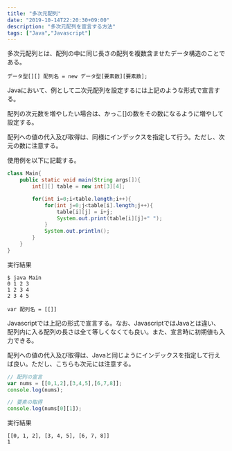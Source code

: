 ```yaml
---
title: "多次元配列"
date: "2019-10-14T22:20:30+09:00"
description: "多次元配列を宣言する方法"
tags: ["Java","Javascript"]
---
```


多次元配列とは、配列の中に同じ長さの配列を複数含ませたデータ構造のことである。

<div class="note_content_by_programming_language" id="note_content_Java">

```
データ型[][] 配列名 = new データ型[要素数][要素数];
```

Javaにおいて、例として二次元配列を設定するには上記のような形式で宣言する。

配列の次元数を増やしたい場合は、かっこ[]の数をその数になるように増やして設定する。

配列への値の代入及び取得は、同様にインデックスを指定して行う。ただし、次元の数に注意する。

使用例を以下に記載する。

```java
class Main{
    public static void main(String args[]){
        int[][] table = new int[3][4];

        for(int i=0;i<table.length;i++){
            for(int j=0;j<table[i].length;j++){
                table[i][j] = i+j;
                System.out.print(table[i][j]+" ");
            }
            System.out.println();
        }
    }
}
```

実行結果

```
$ java Main
0 1 2 3 
1 2 3 4 
2 3 4 5 
```


</div>
<div class="note_content_by_programming_language" id="note_content_Javascript">

```
var 配列名 = [[]]
```

Javascriptでは上記の形式で宣言する。なお、JavascriptではJavaとは違い、配列内に入る配列の長さは全て等しくなくても良い。また、宣言時に初期値も入力できる。

配列への値の代入及び取得は、Javaと同じようにインデックスを指定して行えば良い。ただし、こちらも次元には注意する。

```javascript
// 配列の宣言
var nums = [[0,1,2],[3,4,5],[6,7,8]];
console.log(nums);

// 要素の取得
console.log(nums[0][1]);
```

実行結果

```
[[0, 1, 2], [3, 4, 5], [6, 7, 8]]
1
```

</div>

